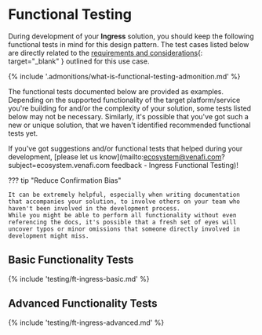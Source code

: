 # Functional Testing

During development of your **Ingress** solution, you should keep the following functional tests in mind for this design pattern.
The test cases listed below are directly related to the [requirements and considerations](../1-requirements-ingress){: target="_blank" } outlined for this use case.

{% include '.admonitions/what-is-functional-testing-admonition.md' %}

The functional tests documented below are provided as examples.
Depending on the supported functionality of the target platform/service you're building for and/or the complexity of your solution, some tests listed below may not be necessary.
Similarly, it's possible that you've got such a new or unique solution, that we haven't identified recommended functional tests yet.

If you've got suggestions and/or functional tests that helped during your development, [please let us know](mailto:ecosystem@venafi.com?subject=ecosystem.venafi.com feedback - Ingress Functional Testing)!

??? tip "Reduce Confirmation Bias"

    It can be extremely helpful, especially when writing documentation that accompanies your solution, to involve others on your team who haven't been involved in the development process.
    While you might be able to perform all functionality without even referencing the docs, it's possible that a fresh set of eyes will uncover typos or minor omissions that someone directly involved in development might miss.

## Basic Functionality Tests

{% include 'testing/ft-ingress-basic.md' %}

## Advanced Functionality Tests

{% include 'testing/ft-ingress-advanced.md' %}
